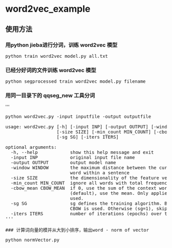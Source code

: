 # word2vec_example

## 使用方法
### 用python jieba进行分词，训练 word2vec 模型
<pre>python train_word2vec_model.py all.txt</pre>

### 已经分好词的文件训练 word2vec 模型
<pre>python segprocessed_train_word2vec_model.py filename</pre>

### 用同一目录下的 qqseg_new 工具分词
'''
<pre>python word2vec.py -input inputfile -output outputfile

usage: word2vec.py [-h] [-input INP] [-output OUTPUT] [-window WINDOW]
                   [-size SIZE] [-min_count MIN_COUNT] [-cbow_mean CBOW_MEAN]
                   [-sg SG] [-iters ITERS]

optional arguments:
  -h, --help            show this help message and exit
  -input INP            original input file name
  -output OUTPUT        output model name
  -window WINDOW        the maximum distance between the current and predicted
                        word within a sentence
  -size SIZE            the dimensionality of the feature vectors
  -min_count MIN_COUNT  ignore all words with total frequency lower than this
  -cbow_mean CBOW_MEAN  if 0, use the sum of the context word vectors. If 1
                        (default), use the mean. Only applies when cbow is
                        used.
  -sg SG                sg defines the training algorithm. By default (sg=0),
                        CBOW is used. Otherwise (sg=1), skip-gram is employed.
  -iters ITERS          number of iterations (epochs) over the corpus.
'''

### 计算词向量的模并从大到小排序，输出word - norm of vector
<pre>python normVector.py
</pre>

